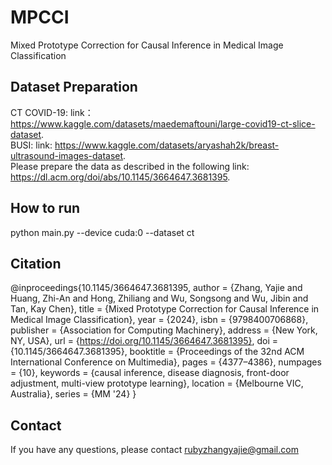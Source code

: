 # MPCCI
Mixed Prototype Correction for Causal Inference in Medical Image Classification

Dataset Preparation
---
CT COVID-19: link：https://www.kaggle.com/datasets/maedemaftouni/large-covid19-ct-slice-dataset. <br>
BUSI: link: https://www.kaggle.com/datasets/aryashah2k/breast-ultrasound-images-dataset. <br>
Please prepare the data as described in the following link: https://dl.acm.org/doi/abs/10.1145/3664647.3681395. <br>

How to run
---
python main.py --device cuda:0 --dataset ct

Citation
---
@inproceedings{10.1145/3664647.3681395,
author = {Zhang, Yajie and Huang, Zhi-An and Hong, Zhiliang and Wu, Songsong and Wu, Jibin and Tan, Kay Chen},
title = {Mixed Prototype Correction for Causal Inference in Medical Image Classification},
year = {2024},
isbn = {9798400706868},
publisher = {Association for Computing Machinery},
address = {New York, NY, USA},
url = {https://doi.org/10.1145/3664647.3681395},
doi = {10.1145/3664647.3681395},
booktitle = {Proceedings of the 32nd ACM International Conference on Multimedia},
pages = {4377–4386},
numpages = {10},
keywords = {causal inference, disease diagnosis, front-door adjustment, multi-view prototype learning},
location = {Melbourne VIC, Australia},
series = {MM '24}
}

Contact
---
If you have any questions, please contact rubyzhangyajie@gmail.com 
